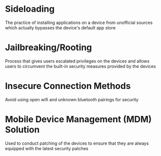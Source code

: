 # Sideloading

The practice of installing applications on a device from unofficial sources which actually bypasses the device's default app store

# Jailbreaking/Rooting

Process that gives users escalated privileges on the devices and allows users to circumvent the built-in security measures provided by the devices

# Insecure Connection Methods

Avoid using open wifi and unknown bluetooth pairings for security

# Mobile Device Management (MDM) Solution

Used to conduct patching of the devices to ensure that they are always equipped with the latest security patches

